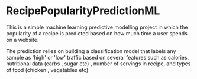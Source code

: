 # RecipePopularityPredictionML

This is a simple machine learning predictive modelling project in which the popularity of a recipe is predicted based on how much time a user spends on a website. 

The prediction relies on building a classification model that labels any sample as 'high' or 'low' traffic based on several features such as calories, nutritional data (carbs , sugar etc) , number of servings in recipe, and types of food (chicken , vegetables etc)

